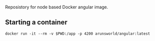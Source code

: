 Reposistory for node based Docker angular image.

## Starting a container

`docker run -it --rm -v $PWD:/app -p 4200 arunsworld/angular:latest`
